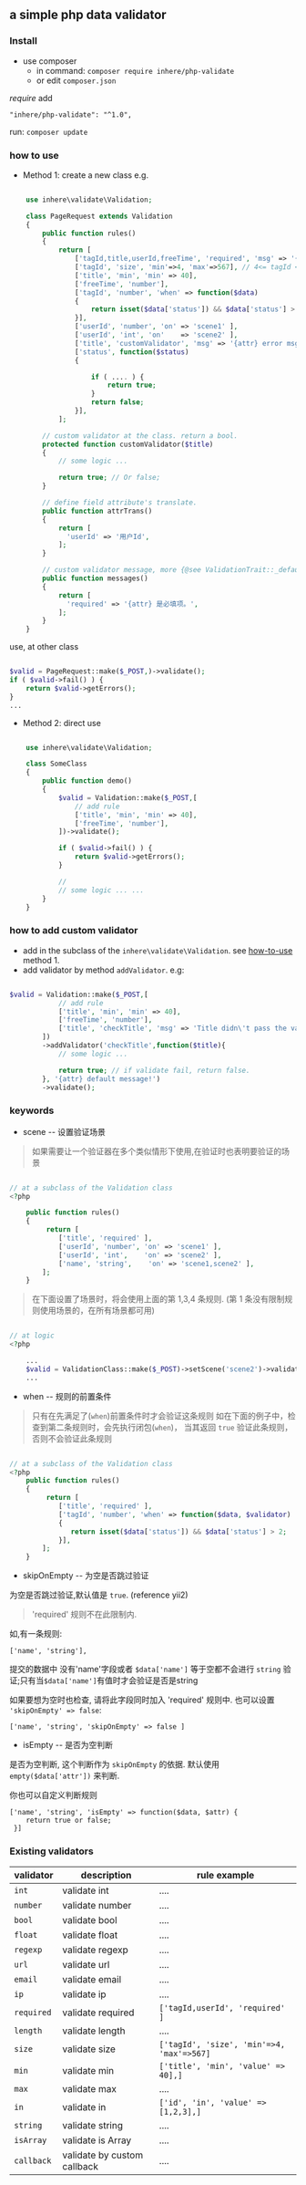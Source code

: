 ## a simple php data validator

### Install

- use composer
    - in command: `composer require inhere/php-validate`
    - or edit `composer.json`

_require_ add

```
"inhere/php-validate": "^1.0",
```


run: `composer update`

<a name="how-to-use"></a>
### how to use

- Method 1: create a new class
    e.g.

```php

    use inhere\validate\Validation;

    class PageRequest extends Validation
    {
        public function rules()
        {
            return [
                ['tagId,title,userId,freeTime', 'required', 'msg' => '{attr} is required!'],
                ['tagId', 'size', 'min'=>4, 'max'=>567], // 4<= tagId <=567
                ['title', 'min', 'min' => 40],
                ['freeTime', 'number'],
                ['tagId', 'number', 'when' => function($data)
                {
                    return isset($data['status']) && $data['status'] > 2;
                }],
                ['userId', 'number', 'on' => 'scene1' ],
                ['userId', 'int', 'on'    => 'scene2' ],
                ['title', 'customValidator', 'msg' => '{attr} error msg!' ],
                ['status', function($status)
                {

                    if ( .... ) {
                        return true;
                    }
                    return false;
                }],
            ];

        // custom validator at the class. return a bool.
        protected function customValidator($title)
        {
            // some logic ...

            return true; // Or false;
        }

        // define field attribute's translate.
        public function attrTrans()
        {
            return [
              'userId' => '用户Id',
            ];
        }

        // custom validator message, more {@see ValidationTrait::_defaultMessages}
        public function messages()
        {
            return [
              'required' => '{attr} 是必填项。',
            ];
        }
    }
```

use, at other class

```php

$valid = PageRequest::make($_POST,)->validate();
if ( $valid->fail() ) {
    return $valid->getErrors();
}
...

```


- Method 2: direct use

```php

    use inhere\validate\Validation;

    class SomeClass
    {
        public function demo()
        {
            $valid = Validation::make($_POST,[
                // add rule
                ['title', 'min', 'min' => 40],
                ['freeTime', 'number'],
            ])->validate();

            if ( $valid->fail() ) {
                return $valid->getErrors();
            }

            //
            // some logic ... ...
        }
    }
```

### how to add custom validator

- add in the subclass of the `inhere\validate\Validation`. see [how-to-use](#how-to-use) method 1.
- add validator by method `addValidator`. e.g:

```php

$valid = Validation::make($_POST,[
            // add rule
            ['title', 'min', 'min' => 40],
            ['freeTime', 'number'],
            ['title', 'checkTitle', 'msg' => 'Title didn\'t pass the validate!' ],
        ])
        ->addValidator('checkTitle',function($title){
            // some logic ...

            return true; // if validate fail, return false.
        }, '{attr} default message!')
        ->validate();

```

### keywords

- scene -- 设置验证场景

> 如果需要让一个验证器在多个类似情形下使用,在验证时也表明要验证的场景

```php

// at a subclass of the Validation class
<?php

    public function rules()
    {
         return [
            ['title', 'required' ],
            ['userId', 'number', 'on' => 'scene1' ],
            ['userId', 'int',    'on' => 'scene2' ],
            ['name', 'string',    'on' => 'scene1,scene2' ],
        ];
    }
```

> 在下面设置了场景时，将会使用上面的第 1,3,4 条规则. (第 1 条没有限制规则使用场景的，在所有场景都可用)

```php

// at logic
<?php

    ...
    $valid = ValidationClass::make($_POST)->setScene('scene2')->validate();
    ...

```

- when -- 规则的前置条件

> 只有在先满足了(`when`)前置条件时才会验证这条规则
如在下面的例子中，检查到第二条规则时，会先执行闭包(`when`)，
当其返回 `true` 验证此条规则，
否则不会验证此条规则

```php

// at a subclass of the Validation class
<?php
    public function rules()
    {
         return [
            ['title', 'required' ],
            ['tagId', 'number', 'when' => function($data, $validator)
            {
               return isset($data['status']) && $data['status'] > 2;
            }],
        ];
    }
```

- skipOnEmpty -- 为空是否跳过验证

为空是否跳过验证,默认值是 `true`. (reference yii2)

> 'required' 规则不在此限制内.

如,有一条规则:

```
['name', 'string'],
```

提交的数据中 没有'name'字段或者 `$data['name']` 等于空都不会进行 `string` 验证;只有当`$data['name']`有值时才会验证是否是string


如果要想为空时也检查, 请将此字段同时加入 'required' 规则中.
也可以设置 `'skipOnEmpty' => false`:

```
['name', 'string', 'skipOnEmpty' => false ]
```

- isEmpty -- 是否为空判断

是否为空判断, 这个判断作为 `skipOnEmpty` 的依据.
默认使用 `empty($data['attr'])` 来判断.

你也可以自定义判断规则

```
['name', 'string', 'isEmpty' => function($data, $attr) {
    return true or false;
 }]
```

### Existing validators

validator | description | rule example
----------|-------------|------------
`int`   | validate int | ....
`number`    | validate number | ....
`bool`  | validate bool | ....
`float` | validate float | ....
`regexp`    | validate regexp | ....
`url`   | validate url | ....
`email` | validate email | ....
`ip`    | validate ip | ....
`required`  | validate required | `['tagId,userId', 'required' ]`
`length`    | validate length | ....
`size`  | validate size | `['tagId', 'size', 'min'=>4, 'max'=>567]`
`min`   | validate min | `['title', 'min', 'value' => 40],]`
`max`   | validate max | ....
`in`    | validate in | `['id', 'in', 'value' => [1,2,3],]`
`string`    | validate string | ....
`isArray`   | validate is Array | ....
`callback`  | validate by custom callback | ....
